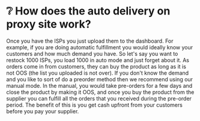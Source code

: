 # ❔ How does the auto delivery on proxy site work?

Once you have the ISPs you just upload them to the dashboard. For example, if you are doing automatic fulfillment you would ideally know your customers and how much demand you have. So let's say you want to restock 1000 ISPs, you load 1000 in auto mode and just forget about it. As orders come in from customers, they can buy the product as long as it is not OOS (the list you uploaded is not over). If you don't know the demand and you like to sort of do a preorder method then we recommend using our manual mode. In the manual, you would take pre-orders for a few days and close the product by making it OOS, and once you buy the product from the supplier you can fulfill all the orders that you received during the pre-order period. The benefit of this is you get cash upfront from your customers before you pay your supplier.
